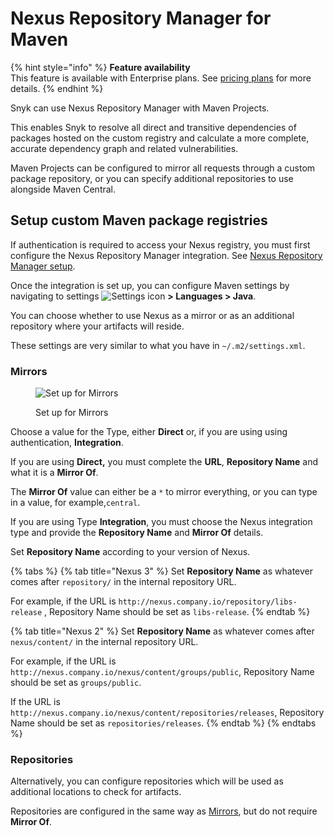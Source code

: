# Nexus Repository Manager for Maven

{% hint style="info" %}
**Feature availability**\
This feature is available with Enterprise plans. See [pricing plans](https://snyk.io/plans/) for more details.
{% endhint %}

Snyk can use Nexus Repository Manager with Maven Projects.

This enables Snyk to resolve all direct and transitive dependencies of packages hosted on the custom registry and calculate a more complete, accurate dependency graph and related vulnerabilities.

Maven Projects can be configured to mirror all requests through a custom package repository, or you can specify additional repositories to use alongside Maven Central.

## **Setup custom Maven package registries**

If authentication is required to access your Nexus registry, you must first configure the Nexus Repository Manager integration. See [Nexus Repository Manager setup](nexus-repo-manager-setup.md).

Once the integration is set up, you can configure Maven settings by navigating to settings ![Settings icon](../../.gitbook/assets/cog\_icon.png) **> Languages > Java**.

You can choose whether to use Nexus as a mirror or as an additional repository where your artifacts will reside.

These settings are very similar to what you have in `~/.m2/settings.xml`.

### **Mirrors**

<figure><img src="../../.gitbook/assets/Screenshot 2022-07-15 at 15.10.52.png" alt="Set up for Mirrors"><figcaption><p>Set up for Mirrors</p></figcaption></figure>

Choose a value for the Type, either **Direct** or, if you are using using authentication, **Integration**.

If you are using **Direct,** you must complete the **URL**, **Repository Name** and what it is a **Mirror Of**.

The **Mirror Of** value can either be a `*` to mirror everything, or you can type in a value, for example,`central`.

If you are using Type **Integration**, you must choose the Nexus integration type and provide the **Repository Name** and **Mirror Of** details.

Set **Repository Name** according to your version of Nexus.

{% tabs %}
{% tab title="Nexus 3" %}
Set **Repository Name** as whatever comes after `repository/` in the internal repository URL.

For example, if the URL is `http://nexus.company.io/repository/libs-release` , Repository Name should be set as `libs-release`.
{% endtab %}

{% tab title="Nexus 2" %}
Set **Repository Name** as whatever comes after `nexus/content/` in the internal repository URL.

For example, if the URL is `http://nexus.company.io/nexus/content/groups/public`, Repository Name should be set as `groups/public`.

If the URL is `http://nexus.company.io/nexus/content/repositories/releases`, Repository Name should be set as `repositories/releases`.
{% endtab %}
{% endtabs %}

### **Repositories**

Alternatively, you can configure repositories which will be used as additional locations to check for artifacts.

Repositories are configured in the same way as [Mirrors](artifactory-registry-for-maven-1.md#mirrors), but do not require **Mirror Of**.
